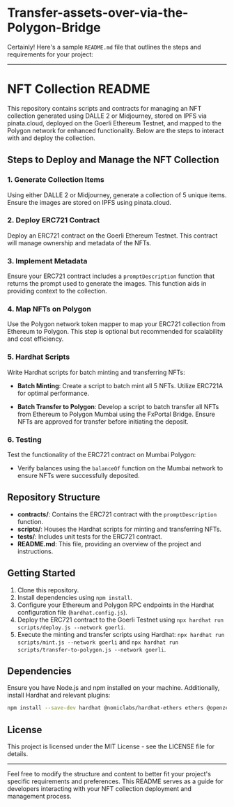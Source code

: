 # Transfer-assets-over-via-the-Polygon-Bridge

Certainly! Here's a sample `README.md` file that outlines the steps and requirements for your project:

---

# NFT Collection README

This repository contains scripts and contracts for managing an NFT collection generated using DALLE 2 or Midjourney, stored on IPFS via pinata.cloud, deployed on the Goerli Ethereum Testnet, and mapped to the Polygon network for enhanced functionality. Below are the steps to interact with and deploy the collection.

## Steps to Deploy and Manage the NFT Collection

### 1. Generate Collection Items

Using either DALLE 2 or Midjourney, generate a collection of 5 unique items. Ensure the images are stored on IPFS using pinata.cloud.

### 2. Deploy ERC721 Contract

Deploy an ERC721 contract on the Goerli Ethereum Testnet. This contract will manage ownership and metadata of the NFTs.

### 3. Implement Metadata

Ensure your ERC721 contract includes a `promptDescription` function that returns the prompt used to generate the images. This function aids in providing context to the collection.

### 4. Map NFTs on Polygon

Use the Polygon network token mapper to map your ERC721 collection from Ethereum to Polygon. This step is optional but recommended for scalability and cost efficiency.

### 5. Hardhat Scripts

Write Hardhat scripts for batch minting and transferring NFTs:

- **Batch Minting**: Create a script to batch mint all 5 NFTs. Utilize ERC721A for optimal performance.
  
- **Batch Transfer to Polygon**: Develop a script to batch transfer all NFTs from Ethereum to Polygon Mumbai using the FxPortal Bridge. Ensure NFTs are approved for transfer before initiating the deposit.

### 6. Testing

Test the functionality of the ERC721 contract on Mumbai Polygon:
- Verify balances using the `balanceOf` function on the Mumbai network to ensure NFTs were successfully deposited.

## Repository Structure

- **contracts/**: Contains the ERC721 contract with the `promptDescription` function.
- **scripts/**: Houses the Hardhat scripts for minting and transferring NFTs.
- **tests/**: Includes unit tests for the ERC721 contract.
- **README.md**: This file, providing an overview of the project and instructions.

## Getting Started

1. Clone this repository.
2. Install dependencies using `npm install`.
3. Configure your Ethereum and Polygon RPC endpoints in the Hardhat configuration file (`hardhat.config.js`).
4. Deploy the ERC721 contract to the Goerli Testnet using `npx hardhat run scripts/deploy.js --network goerli`.
5. Execute the minting and transfer scripts using Hardhat: `npx hardhat run scripts/mint.js --network goerli` and `npx hardhat run scripts/transfer-to-polygon.js --network goerli`.

## Dependencies

Ensure you have Node.js and npm installed on your machine. Additionally, install Hardhat and relevant plugins:

```bash
npm install --save-dev hardhat @nomiclabs/hardhat-ethers ethers @openzeppelin/contracts
```

## License

This project is licensed under the MIT License - see the LICENSE file for details.

---

Feel free to modify the structure and content to better fit your project's specific requirements and preferences. This README serves as a guide for developers interacting with your NFT collection deployment and management process.

